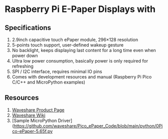 # Raspberry Pi E-Paper Displays with

## Specifications

1. 2.9inch capacitive touch ePaper module, 296×128 resolution
1. 5-points touch support, user-defined wakeup gesture
1. No backlight, keeps displaying last content for a long time even when power down
1. Ultra low power consumption, basically power is only required for refreshing
1. SPI / I2C interface, requires minimal IO pins
1. Comes with development resources and manual (Raspberry Pi Pico C/C++ and MicroPython examples)
   
## Resources

1. [Waveshare Product Page](https://www.waveshare.com/pico-captouch-epaper-2.9.htm)
2. [Waveshare Wiki](https://www.waveshare.com/wiki/Pico-CapTouch-ePaper-2.9)
3. [Sample MicroPython Driver](https://github.com/waveshare/Pico_ePaper_Code/blob/main/python/0Pico-ePaper-5.65f.py